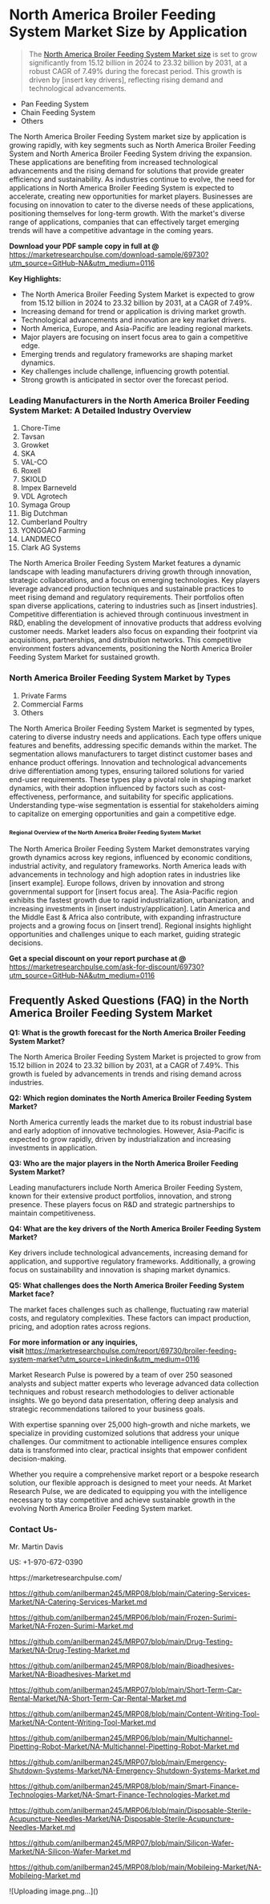 <h1>North America Broiler Feeding System Market&nbsp;Size by Application</h1><blockquote><p>The <a href="https://marketresearchpulse.com/download-sample/69730?utm_source=GitHub-NA&amp;utm_medium=0116">North America Broiler Feeding System Market size</a> is set to grow significantly from 15.12 billion in 2024 to 23.32 billion by 2031, at a robust CAGR of 7.49% during the forecast period. This growth is driven by [insert key drivers], reflecting rising demand and technological advancements.</p></blockquote><ul><li>Pan Feeding System<li> Chain Feeding System<li> Others</li></ul><p>The North America Broiler Feeding System market size by application is growing rapidly, with key segments such as North America Broiler Feeding System and North America Broiler Feeding System driving the expansion. These applications are benefiting from increased technological advancements and the rising demand for solutions that provide greater efficiency and sustainability. As industries continue to evolve, the need for applications in North America Broiler Feeding System is expected to accelerate, creating new opportunities for market players. Businesses are focusing on innovation to cater to the diverse needs of these applications, positioning themselves for long-term growth. With the market's diverse range of applications, companies that can effectively target emerging trends will have a competitive advantage in the coming years.</p><p><strong>Download your PDF sample copy in full at @ </strong><a href="https://marketresearchpulse.com/download-sample/69730?utm_source=GitHub-NA&amp;utm_medium=0116">https://marketresearchpulse.com/download-sample/69730?utm_source=GitHub-NA&amp;utm_medium=0116</a></p><p><strong>Key Highlights: </strong></p><ul><li>The North America Broiler Feeding System Market is expected to grow from 15.12 billion in 2024 to 23.32 billion by 2031, at a CAGR of 7.49%.</li><li>Increasing demand for trend or application is driving market growth.</li><li>Technological advancements and innovation are key market drivers.</li><li>North America, Europe, and Asia-Pacific are leading regional markets.</li><li>Major players are focusing on insert focus area to gain a competitive edge.</li><li>Emerging trends and regulatory frameworks are shaping market dynamics.</li><li>Key challenges include challenge, influencing growth potential.</li><li>Strong growth is anticipated in sector over the forecast period.</li></ul><h3>Leading Manufacturers in the North America Broiler Feeding System Market: A Detailed Industry Overview</h3><ol><li>Chore-Time</li><li>Tavsan</li><li>Growket</li><li>SKA</li><li>VAL-CO</li><li>Roxell</li><li>SKIOLD</li><li>Impex Barneveld</li><li>VDL Agrotech</li><li>Symaga Group</li><li>Big Dutchman</li><li>Cumberland Poultry</li><li>YONGGAO Farming</li><li>LANDMECO</li><li>Clark AG Systems</li></ol><div class="flex max-w-full flex-col flex-grow"><div class="min-h-8 text-message flex w-full flex-col items-end gap-2 whitespace-normal break-words [.text-message+&amp;]:mt-5" dir="auto" data-message-author-role="assistant" data-message-id="fd8432e4-4910-450d-b182-61b7bfb0a01f" data-message-model-slug="gpt-4o"><div class="flex w-full flex-col gap-1 empty:hidden first:pt-[3px]"><div class="markdown prose w-full break-words dark:prose-invert light"><p>The North America Broiler Feeding System Market features a dynamic landscape with leading manufacturers driving growth through innovation, strategic collaborations, and a focus on emerging technologies. Key players leverage advanced production techniques and sustainable practices to meet rising demand and regulatory requirements. Their portfolios often span diverse applications, catering to industries such as [insert industries]. Competitive differentiation is achieved through continuous investment in R&amp;D, enabling the development of innovative products that address evolving customer needs. Market leaders also focus on expanding their footprint via acquisitions, partnerships, and distribution networks. This competitive environment fosters advancements, positioning the North America Broiler Feeding System Market for sustained growth.</p></div></div></div></div><h3>North America Broiler Feeding System Market by Types</h3><ol><li>Private Farms<li> Commercial Farms<li> Others</li></ol><div class="flex max-w-full flex-col flex-grow"><div class="min-h-8 text-message flex w-full flex-col items-end gap-2 whitespace-normal break-words [.text-message+&amp;]:mt-5" dir="auto" data-message-author-role="assistant" data-message-id="084470be-0bb7-4664-bddf-5156b4f41249" data-message-model-slug="gpt-4o-mini"><div class="flex w-full flex-col gap-1 empty:hidden first:pt-[3px]"><div class="markdown prose w-full break-words dark:prose-invert light"><p>The North America Broiler Feeding System Market is segmented by types, catering to diverse industry needs and applications. Each type offers unique features and benefits, addressing specific demands within the market. The segmentation allows manufacturers to target distinct customer bases and enhance product offerings. Innovation and technological advancements drive differentiation among types, ensuring tailored solutions for varied end-user requirements. These types play a pivotal role in shaping market dynamics, with their adoption influenced by factors such as cost-effectiveness, performance, and suitability for specific applications. Understanding type-wise segmentation is essential for stakeholders aiming to capitalize on emerging opportunities and gain a competitive edge.</p></div></div></div></div><h3><span style="font-size: 11px;">Regional Overview of the North America Broiler Feeding System Market</span></h3><div class="flex max-w-full flex-col flex-grow"><div class="min-h-8 text-message flex w-full flex-col items-end gap-2 whitespace-normal break-words [.text-message+&amp;]:mt-5" dir="auto" data-message-author-role="assistant" data-message-id="e9038762-ce64-4e30-91c9-9bd413514231" data-message-model-slug="gpt-4o-mini"><div class="flex w-full flex-col gap-1 empty:hidden first:pt-[3px]"><div class="markdown prose w-full break-words dark:prose-invert light"><p>The North America Broiler Feeding System Market demonstrates varying growth dynamics across key regions, influenced by economic conditions, industrial activity, and regulatory frameworks. North America leads with advancements in technology and high adoption rates in industries like [insert example]. Europe follows, driven by innovation and strong governmental support for [insert focus area]. The Asia-Pacific region exhibits the fastest growth due to rapid industrialization, urbanization, and increasing investments in [insert industry/application]. Latin America and the Middle East &amp; Africa also contribute, with expanding infrastructure projects and a growing focus on [insert trend]. Regional insights highlight opportunities and challenges unique to each market, guiding strategic decisions.</p></div></div></div></div><p><strong>Get a special discount on your report purchase at @ </strong><a href="https://marketresearchpulse.com/ask-for-discount/69730?utm_source=GitHub-NA&amp;utm_medium=0116">https://marketresearchpulse.com/ask-for-discount/69730?utm_source=GitHub-NA&amp;utm_medium=0116</a></p><h2>Frequently Asked Questions (FAQ) in the North America Broiler Feeding System Market</h2><p><strong>Q1: What is the growth forecast for the North America Broiler Feeding System Market?</strong></p><p>The North America Broiler Feeding System Market is projected to grow from 15.12 billion in 2024 to 23.32 billion by 2031, at a CAGR of 7.49%. This growth is fueled by advancements in trends and rising demand across industries.</p><p><strong>Q2: Which region dominates the North America Broiler Feeding System Market?</strong></p><p>North America currently leads the market due to its robust industrial base and early adoption of innovative technologies. However, Asia-Pacific is expected to grow rapidly, driven by industrialization and increasing investments in application.</p><p><strong>Q3: Who are the major players in the North America Broiler Feeding System Market?</strong></p><p>Leading manufacturers include North America Broiler Feeding System, known for their extensive product portfolios, innovation, and strong presence. These players focus on R&amp;D and strategic partnerships to maintain competitiveness.</p><p><strong>Q4: What are the key drivers of the North America Broiler Feeding System Market?</strong></p><p>Key drivers include technological advancements, increasing demand for application, and supportive regulatory frameworks. Additionally, a growing focus on sustainability and innovation is shaping market dynamics.</p><p><strong>Q5: What challenges does the North America Broiler Feeding System Market face?</strong></p><p>The market faces challenges such as challenge, fluctuating raw material costs, and regulatory complexities. These factors can impact production, pricing, and adoption rates across regions.</p><p><strong>For more information or any inquiries, visit&nbsp;</strong><a href="https://marketresearchpulse.com/report/69730/broiler-feeding-system-market?utm_source=Linkedin&utm_medium=0116">https://marketresearchpulse.com/report/69730/broiler-feeding-system-market?utm_source=Linkedin&utm_medium=0116</a></p><p>Market Research Pulse is powered by a team of over 250 seasoned analysts and subject matter experts who leverage advanced data collection techniques and robust research methodologies to deliver actionable insights. We go beyond data presentation, offering deep analysis and strategic recommendations tailored to your business goals.</p><p>With expertise spanning over 25,000 high-growth and niche markets, we specialize in providing customized solutions that address your unique challenges. Our commitment to actionable intelligence ensures complex data is transformed into clear, practical insights that empower confident decision-making.</p><p>Whether you require a comprehensive market report or a bespoke research solution, our flexible approach is designed to meet your needs. At Market Research Pulse, we are dedicated to equipping you with the intelligence necessary to stay competitive and achieve sustainable growth in the evolving North America Broiler Feeding System market.</p><h3><strong>Contact Us-</strong></h3><p>Mr. Martin Davis</p><p>US: +1-970-672-0390</p><p>https://marketresearchpulse.com/</p><p><a href="https://github.com/anilberman245/MRP08/blob/main/Catering-Services-Market/NA-Catering-Services-Market.md">https://github.com/anilberman245/MRP08/blob/main/Catering-Services-Market/NA-Catering-Services-Market.md</a></p><p><a href="https://github.com/anilberman245/MRP06/blob/main/Frozen-Surimi-Market/NA-Frozen-Surimi-Market.md">https://github.com/anilberman245/MRP06/blob/main/Frozen-Surimi-Market/NA-Frozen-Surimi-Market.md</a></p><p><a href="https://github.com/anilberman245/MRP07/blob/main/Drug-Testing-Market/NA-Drug-Testing-Market.md">https://github.com/anilberman245/MRP07/blob/main/Drug-Testing-Market/NA-Drug-Testing-Market.md</a></p><p><a href="https://github.com/anilberman245/MRP08/blob/main/Bioadhesives-Market/NA-Bioadhesives-Market.md">https://github.com/anilberman245/MRP08/blob/main/Bioadhesives-Market/NA-Bioadhesives-Market.md</a></p><p><a href="https://github.com/anilberman245/MRP07/blob/main/Short-Term-Car-Rental-Market/NA-Short-Term-Car-Rental-Market.md">https://github.com/anilberman245/MRP07/blob/main/Short-Term-Car-Rental-Market/NA-Short-Term-Car-Rental-Market.md</a></p><p><a href="https://github.com/anilberman245/MRP08/blob/main/Content-Writing-Tool-Market/NA-Content-Writing-Tool-Market.md">https://github.com/anilberman245/MRP08/blob/main/Content-Writing-Tool-Market/NA-Content-Writing-Tool-Market.md</a></p><p><a href="https://github.com/anilberman245/MRP06/blob/main/Multichannel-Pipetting-Robot-Market/NA-Multichannel-Pipetting-Robot-Market.md">https://github.com/anilberman245/MRP06/blob/main/Multichannel-Pipetting-Robot-Market/NA-Multichannel-Pipetting-Robot-Market.md</a></p><p><a href="https://github.com/anilberman245/MRP07/blob/main/Emergency-Shutdown-Systems-Market/NA-Emergency-Shutdown-Systems-Market.md">https://github.com/anilberman245/MRP07/blob/main/Emergency-Shutdown-Systems-Market/NA-Emergency-Shutdown-Systems-Market.md</a></p><p><a href="https://github.com/anilberman245/MRP08/blob/main/Smart-Finance-Technologies-Market/NA-Smart-Finance-Technologies-Market.md">https://github.com/anilberman245/MRP08/blob/main/Smart-Finance-Technologies-Market/NA-Smart-Finance-Technologies-Market.md</a></p><p><a href="https://github.com/anilberman245/MRP06/blob/main/Disposable-Sterile-Acupuncture-Needles-Market/NA-Disposable-Sterile-Acupuncture-Needles-Market.md">https://github.com/anilberman245/MRP06/blob/main/Disposable-Sterile-Acupuncture-Needles-Market/NA-Disposable-Sterile-Acupuncture-Needles-Market.md</a></p><p><a href="https://github.com/anilberman245/MRP07/blob/main/Silicon-Wafer-Market/NA-Silicon-Wafer-Market.md">https://github.com/anilberman245/MRP07/blob/main/Silicon-Wafer-Market/NA-Silicon-Wafer-Market.md</a></p><p><a href="https://github.com/anilberman245/MRP08/blob/main/Mobileing-Market/NA-Mobileing-Market.md">https://github.com/anilberman245/MRP08/blob/main/Mobileing-Market/NA-Mobileing-Market.md</a></p>
![Uploading image.png…]()
